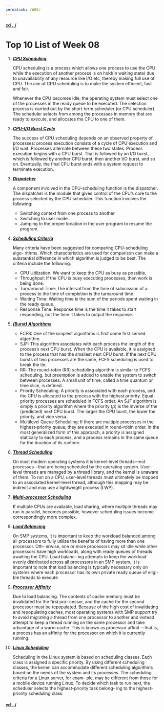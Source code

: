 ```yaml
---
permalink: /W08/
---
```


#### [cd ../](../)

# Top 10 List of Week 08

1. ***[CPU Scheduling](https://www.studytonight.com/operating-system/cpu-scheduling#)***

   CPU scheduling is a process which allows one process to use the CPU while the execution of another process is on hold(in waiting state) due to unavailability of any resource like I/O etc, thereby making full use of CPU. The aim of CPU scheduling is to make the system efficient, fast and fair.
   
   Whenever the CPU becomes idle, the operating system must select one of the processes in the ready queue to be executed. The selection process is carried out by the short-term scheduler (or CPU scheduler). The scheduler selects from among the processes in memory that are ready to execute, and allocates the CPU to one of them.
   
2. ***[CPU-I/O Burst Cycle](https://www.os-book.com/OS9/slide-dir/index.html)***

   The success of CPU scheduling depends on an observed property of processes: process execution consists of a cycle of CPU execution and I/O wait. Processes alternate between these two states. Process execution begins with a CPU burst. That is followed by an I/O burst, which is followed by another CPU burst, then another I/O burst, and so on. Eventually, the final CPU burst ends with a system request to terminate execution.

3. ***[Dispatcher](https://www.os-book.com/OS9/slide-dir/index.html)***

   A component involved in the CPU-scheduling function is the dispatcher. The dispatcher is the module that gives control of the CPU’s core to the process selected by the CPU scheduler. This function involves the following:

   - Switching context from one process to another
   - Switching to user mode.
   - Jumping to the proper location in the user program to resume the program.

4. ***[Scheduling Criteria](https://www.os-book.com/OS9/slide-dir/index.html)***

   Many criteria have been suggested for comparing CPU-scheduling algo- rithms. Which characteristics are used for comparison can make a substantial difference in which algorithm is judged to be best. The criteria include the following:

   - CPU Utilization: We want to keep the CPU as busy as possible.
   - Throughput: If the CPU is busy executing processes, then work is being done.
   - Turnaround Time: The interval from the time of submission of a process to the time of completion is the turnaround time.
   - Waiting Time: Waiting time is the sum of the periods spent waiting in the ready queue.
   - Response Time: Response time is the time it takes to start responding, not the time it takes to output the response.

5. ***[(Burst) Algorithms](https://www.os-book.com/OS9/slide-dir/index.html)***

   - FCFS: One of the simplest algorithms is first come first served algorithm.
   - SJF: This algorithm associates with each process the length of the process’s next CPU burst. When the CPU is available, it is assigned to the process that has the smallest next CPU burst. If the next CPU bursts of two processes are the same, FCFS scheduling is used to break the tie.
   - RR: The round-robin (RR) scheduling algorithm is similar to FCFS scheduling, but preemption is added to enable the system to switch between processes. A small unit of time, called a time quantum or time slice, is defined. 
   - Priority Scheduling: A priority is associated with each process, and the CPU is allocated to the process with the highest priority. Equal-priority processes are scheduled in FCFS order. An SJF algorithm is simply a priority algorithm where the priority (*p*) is the inverse of the (predicted) next CPU burst. The larger the CPU burst, the lower the priority, and vice versa.
   - Multilevel Queue Scheduling: If there are multiple processes in the highest-priority queue, they are executed in round-robin order. In the most generalized form of this approach, a priority is assigned statically to each process, and a process remains in the same queue for the duration of its runtime.

6. ***[Thread Scheduling](https://www.os-book.com/OS9/slide-dir/index.html)***

   On most modern operating systems it is kernel-level threads—not processes—that are being scheduled by the operating system. User-level threads are managed by a thread library, and the kernel is unaware of them. To run on a CPU, user-level threads must ultimately be mapped to an associated kernel-level thread, although this mapping may be indirect and may use a lightweight process (LWP).

7. ***[Multi-processor Scheduling](https://www.os-book.com/OS9/slide-dir/index.html)***

   If multiple CPUs are available, load sharing, where multiple threads may run in parallel, becomes possible, however scheduling issues become correspondingly more complex. 

8. ***[Load Balancing](https://www.os-book.com/OS9/slide-dir/index.html)***

   On SMP systems, it is important to keep the workload balanced among all processors to fully utilize the benefits of having more than one processor. Oth- erwise, one or more processors may sit idle while other processors have high workloads, along with ready queues of threads awaiting the CPU. Load balanc- ing attempts to keep the workload evenly distributed across all processors in an SMP system. It is important to note that load balancing is typically necessary only on systems where each processor has its own private ready queue of eligi- ble threads to execute

9. ***[Processor Affinity](https://www.os-book.com/OS9/slide-dir/index.html)***

   Due to load balancing. The contents of cache memory must be invalidated for the first pro- cessor, and the cache for the second processor must be repopulated. Because of the high cost of invalidating and repopulating caches, most operating systems with SMP support try to avoid migrating a thread from one processor to another and instead attempt to keep a thread running on the same processor and take advantage of a warm cache. This is known as processor affinit —that is, a process has an affinity for the processor on which it is currently running.

10. ***[Linux Scheduling](https://www.os-book.com/OS9/slide-dir/index.html)***

    Scheduling in the Linux system is based on scheduling classes. Each class is assigned a specific priority. By using different scheduling classes, the kernel can accommodate different scheduling algorithms based on the needs of the system and its processes. The scheduling criteria for a Linux server, for exam- ple, may be different from those for a mobile device running Linux. To decide which task to run next, the scheduler selects the highest-priority task belong- ing to the highest-priority scheduling class. 


#### [cd ../](../)
